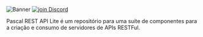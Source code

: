 ![Banner](https://github.com/OpenSourceCommunityBrasil/PascalRAL/assets/26689802/fb2fb9ba-040f-45ba-832c-493f34242640)
<a href="https://discord.gg/pS2xjruCJH"><img alt="join Discord" src="https://img.shields.io/discord/918891794597544056?color=blue&label=Discord&logo=discord&style=social"></a>

Pascal REST API Lite é um repositório para uma suíte de componentes para a criação e consumo de servidores de APIs RESTFul.
